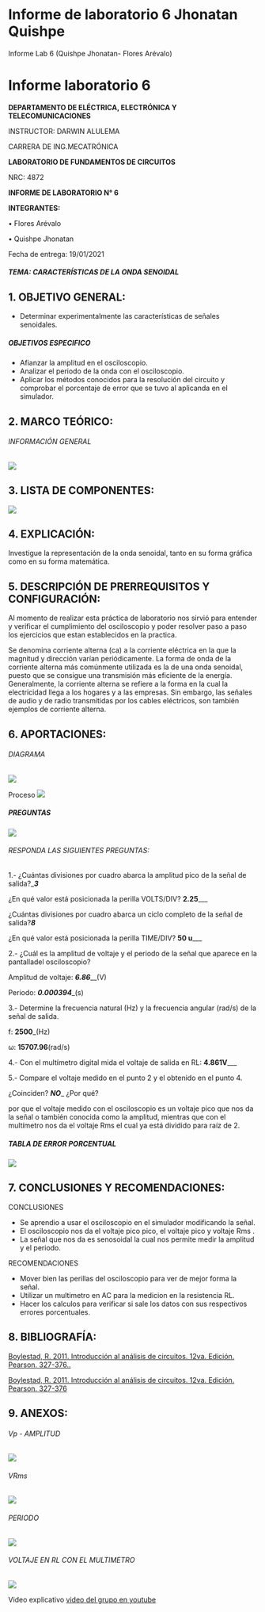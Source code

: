 # Informe de laboratorio 6 Jhonatan Quishpe 
Informe Lab 6 (Quishpe Jhonatan- Flores Arévalo)
# Informe laboratorio 6

**DEPARTAMENTO DE ELÉCTRICA, ELECTRÓNICA Y TELECOMUNICACIONES**

INSTRUCTOR: DARWIN ALULEMA

CARRERA DE ING.MECATRÓNICA

**LABORATORIO DE FUNDAMENTOS DE CIRCUITOS**

NRC: 4872

**INFORME DE LABORATORIO N° 6**

**INTEGRANTES:**

•	Flores Arévalo

•	Quishpe Jhonatan 


Fecha de entrega: 19/01/2021




##### TEMA: CARACTERÍSTICAS DE LA ONDA SENOIDAL

## 1.	OBJETIVO GENERAL:  
- Determinar experimentalmente las características de señales senoidales.

##### OBJETIVOS ESPECIFICO
- Afianzar la amplitud en el osciloscopio.
- Analizar el periodo de la onda con el osciloscopio.
- Aplicar los métodos conocidos para la resolución del circuito  y comprobar el porcentaje de error que se tuvo al aplicanda en el simulador.


## 2.	MARCO TEÓRICO: 
###### INFORMACIÓN GENERAL

![](https://fotos.subefotos.com/d32041aa2d34df27ff28420c4ad20e71o.jpg)




## 3.	LISTA DE COMPONENTES: 
![](https://fotos.subefotos.com/faa79038fcc824fe911afc6a2c84e740o.jpg)


## 4.	EXPLICACIÓN: 
Investigue la representación de la onda senoidal, tanto en su forma gráfica como en su forma matemática.


## 5.	DESCRIPCIÓN DE PRERREQUISITOS Y CONFIGURACIÓN: 



Al momento de realizar esta práctica de laboratorio nos sirvió para entender y verificar el cumplimiento del osciloscopio y poder resolver paso a paso los ejercicios que estan establecidos en la practica.

Se denomina corriente alterna (ca) a la corriente eléctrica en la que la magnitud y dirección varían periódicamente. La forma de onda de la corriente alterna más comúnmente utilizada es la de una onda senoidal, puesto que se consigue una transmisión más eficiente de la energía.
Generalmente, la corriente alterna se refiere a la forma en la cual la electricidad llega a los hogares y a las empresas. Sin embargo, las señales de audio y de radio transmitidas por los cables eléctricos, son también ejemplos de corriente alterna.


## 6.	APORTACIONES: 

###### DIAGRAMA

![](https://fotos.subefotos.com/ade472f45c7d625082835776d9b2fcc6o.jpg)

Proceso 
![](https://fotos.subefotos.com/74871910c4abf74c038dace16412b65do.jpg)


##### PREGUNTAS 
![](https://fotos.subefotos.com/e62c42cd10ae420b717bb8f985d6c40ao.jpg)

###### RESPONDA LAS SIGUIENTES PREGUNTAS:
1.- ¿Cuántas divisiones por cuadro abarca la amplitud pico de la señal de salida?______3_____

¿En qué valor está posicionada la perilla VOLTS/DIV? ____2.25_______

¿Cuántas divisiones por cuadro abarca un ciclo completo de la señal de salida?_____8_____

¿En qué valor está posicionada la perilla TIME/DIV?  ____50 u_______

2.- ¿Cuál es la amplitud de voltaje y el periodo de la señal que aparece en la pantalladel osciloscopio?

Amplitud de voltaje: _____6.86_______(V)

Periodo: _____0.000394______(s)

3.- Determine la frecuencia natural (Hz) y la frecuencia angular (rad/s) de la señal de salida.

f: ______2500_______(Hz)

ω: ______15707.96______(rad/s)

4.- Con el multímetro digital mida el voltaje de salida en RL: ______4.861V_________

5.- Compare el voltaje medido en el punto 2  y el obtenido en el punto 4.

¿Coinciden? ___NO____ ¿Por qué?

por que el voltaje medido con el osciloscopio es un voltaje pico que nos da la señal o también conocida como la amplitud, mientras que con el multímetro nos da el voltaje Rms el cual ya está dividido para raíz de 2. 




##### TABLA DE ERROR PORCENTUAL

![](https://fotos.subefotos.com/6f14d52044d411576f30c22114aa345eo.jpg)

## 7.	CONCLUSIONES Y RECOMENDACIONES: 

CONCLUSIONES 

-  Se aprendio a usar el osciloscopio en el simulador modificando la señal.
- El osciloscopio nos da el voltaje pico pico, el voltaje pico y voltaje Rms .
- La señal que nos da es senosoidal la cual nos permite medir la amplitud y el periodo.

RECOMENDACIONES 
- Mover bien las perillas del osciloscopio para ver de mejor forma la señal.
- Utilizar un multimetro en AC para la medicion en la resistencia RL.
- Hacer los calculos para verificar si sale los datos con sus respectivos errores porcentuales.

## 8.	BIBLIOGRAFÍA: 


[Boylestad, R. 2011. Introducción al análisis de circuitos. 12va. Edición. Pearson. 327-376..](https://tecdigital.tec.ac.cr/repo/rea/electronica/el-2114/un_1/11_caractersticas_de_la_funcin_sinusoidal.html)

[Boylestad, R. 2011. Introducción al análisis de circuitos. 12va. Edición. Pearson. 327-376](https://www.lifeder.com/onda-senoidal/)



## 9.	ANEXOS: 
###### Vp - AMPLITUD
![](https://fotos.subefotos.com/6a1869f6f7c13a7bdfa6ec326a491f35o.jpg)


###### VRms
![](https://fotos.subefotos.com/16c1ca129a34ed337b1125d61603e1f5o.jpg)

###### PERIODO 
![](https://fotos.subefotos.com/5d412045edce5fa6fae959ffc7255977o.jpg)

###### VOLTAJE EN RL CON EL MULTIMETRO
![](https://fotos.subefotos.com/a56ae140456e2b141865cc7c6a6b0daao.jpg)



Video explicativo 
[video del grupo en youtube](https://www.youtube.com/watch?v=TQ1quFsVCHM&feature=youtu.be)
